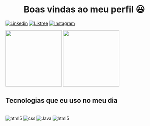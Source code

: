 

<h1 align="center"> Boas vindas ao meu perfil 😃</h1>






[![Linkedin](https://img.shields.io/badge/LinkedIn-0077B5?style=for-the-badge&logo=linkedin&logoColor=white)](https://www.linkedin.com/in/jos%C3%A9-henrique-silva-48942526a/)
[![Liktree](https://img.shields.io/badge/linktree-39E09B?style=for-the-badge&logo=linktree&logoColor=white)](https://josesilvalinktreeofc.netlify.app/)
[![Instagram](https://img.shields.io/badge/Instagram-E4405F?style=for-the-badge&logo=instagram&logoColor=white)](https://instagram.com/jose__henrique1?igshid=ZDdkNTZiNTM=)


<div>
<img height="180cm" src= "https://github-readme-stats.vercel.app/api?username=Joserem&show_icons=true&theme=dark")>
<img height="180cm" src= "https://github-readme-stats.vercel.app/api/top-langs/?username=Joserem&layout=compact&langs_count=16&theme=dark")>
</div>

## Tecnologias que eu uso no meu dia 

<div style = "display: inline_block"><br/>
  <img align= "center" alt="html5" src="https://img.shields.io/badge/HTML5-E34F26?style=for-the-badge&logo=html5&logoColor=white" />
  <img align= "center" alt="css" src="https://img.shields.io/badge/CSS3-1572B6?style=for-the-badge&logo=css3&logoColor=white" />
  <img align= "center" alt="Java" src="https://img.shields.io/badge/JavaScript-F7DF1E?style=for-the-badge&logo=javascript&logoColor=black" />
  <img align= "center" alt="html5" src="https://img.shields.io/badge/Python-14354C?style=for-the-badge&logo=python&logoColor=white" />
</div><br/>


